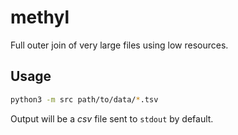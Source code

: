 methyl
======

Full outer join of very large files using low resources.

## Usage

```bash
python3 -m src path/to/data/*.tsv
```

Output will be a *csv* file sent to `stdout` by default.

